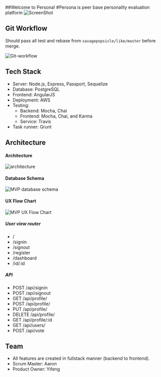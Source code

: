 ##Welcome to Persona!
#Persona is peer base personality evaluation platform
![ScreenShot](https://cldup.com/fSkM-xBEui.gif)

## Git Workflow

Should pass all test and rebase from `savagepopsicle/like/master` before merge.

![Git-workflow](https://cldup.com/qQvpX4x3hP.png)

## Tech Stack

- Server: Node.js, Express, Passport, Sequelize
- Database: PostgreSQL
- Frontend: AngularJS
- Deployment: AWS
- Testing:
    - Backend: Mocha, Chai
    - Frontend: Mocha, Chai, and Karma
    - Service: Travis 
- Task runner: Grunt

## Architecture

#### Architecture

![architecture](https://cldup.com/7usay0HPOL.png)

#### Database Schema

![MVP database schema](https://cldup.com/1GzOPc7fEE.png "MVP database schem")

#### UX Flow Chart

![MVP UX Flow Chart](https://cldup.com/fFCB0098W7.png "MVP UX Flow Chart")

##### User view router

- /
- /signin
- /signout
- /register
- /dashboard
- /id/:id

##### API

* POST /api/signin
* POST /api/signout
* GET /api/profile/
* POST /api/profile/
* PUT /api/profile/
* DELETE /api/profile/
* GET /api/profile/:id
* GET /api/users/
* POST /api/vote

## Team

- All features are created in fullstack manner (backend to frontend).
- Scrum Master: Aaron
- Product Owner: Yifeng
